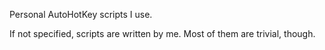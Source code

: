 Personal AutoHotKey scripts I use.

If not specified, scripts are written by me.
Most of them are trivial, though.
